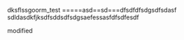 dksflssgoorm_test
=====asd==sd===dfsdfdfsdgsdfsdasf
sdldasdkfjksdfsddsdfsdgsaefessasfdfsdfesdf

modified